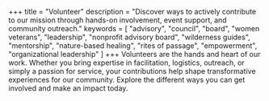 +++
title = "Volunteer"
description = "Discover ways to actively contribute to our mission through hands-on involvement, event support, and community outreach."
keywords = [
  "advisory",
  "council",
  "board",
  "women veterans",
  "leadership",
  "nonprofit advisory board",
  "wilderness guides",
  "mentorship",
  "nature-based healing",
  "rites of passage",
  "empowerment",
  "organizational leadership"
]
+++
Volunteers are the hands and heart of our work. Whether you bring expertise in facilitation, logistics, outreach, or simply a passion for service, your contributions help shape transformative experiences for our community. Explore the different ways you can get involved and make an impact today.